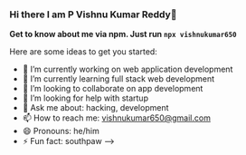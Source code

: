 ### Hi there I am P Vishnu Kumar Reddy👋

**Get to know about me via npm. Just run `npx vishnukumar650`**

Here are some ideas to get you started:

- 🔭 I’m currently working on web application development
- 🌱 I’m currently learning full stack web development
- 👯 I’m looking to collaborate on app development
- 🤔 I’m looking for help with startup
- 💬 Ask me about: hacking, development
- 📫 How to reach me: vishnukumar650@gmail.com
- 😄 Pronouns: he/him
- ⚡ Fun fact: southpaw
-->
